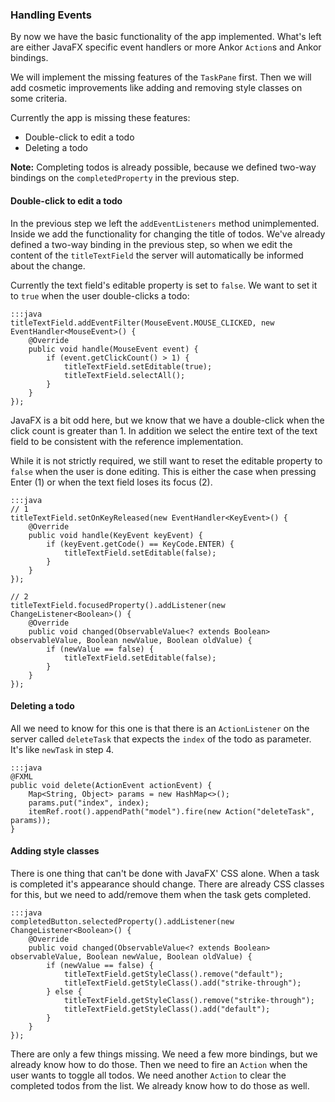 ### Handling Events

By now we have the basic functionality of the app implemented.
What's left are either JavaFX specific event handlers or more Ankor `Action`s and Ankor bindings.

We will implement the missing features of the `TaskPane` first.
Then we will add cosmetic improvements like adding and removing style classes on some criteria.

Currently the app is missing these features:

* Double-click to edit a todo
* Deleting a todo

<div class="alert alert-info">
    <strong>Note:</strong>
    Completing todos is already possible, because we defined two-way bindings on the <code>completedProperty</code> in the previous step.
</div>

#### Double-click to edit a todo

In the previous step we left the `addEventListeners` method unimplemented.
Inside we add the functionality for changing the title of todos.
We've already defined a two-way binding in the previous step,
so when we edit the content of the `titleTextField` the server will automatically be informed about the change.

Currently the text field's editable property is set to `false`.
We want to set it to `true` when the user double-clicks a todo:

    :::java
    titleTextField.addEventFilter(MouseEvent.MOUSE_CLICKED, new EventHandler<MouseEvent>() {
        @Override
        public void handle(MouseEvent event) {
            if (event.getClickCount() > 1) {
                titleTextField.setEditable(true);
                titleTextField.selectAll();
            }
        }
    });

JavaFX is a bit odd here, but we know that we have a double-click when the click count is greater than 1.
In addition we select the entire text of the text field to be consistent with the reference implementation.

While it is not strictly required, we still want to reset the editable property to `false` when the user is done editing.
This is either the case when pressing Enter (1) or when the text field loses its focus (2).

    :::java
    // 1
    titleTextField.setOnKeyReleased(new EventHandler<KeyEvent>() {
        @Override
        public void handle(KeyEvent keyEvent) {
            if (keyEvent.getCode() == KeyCode.ENTER) {
                titleTextField.setEditable(false);
            }
        }
    });

    // 2
    titleTextField.focusedProperty().addListener(new ChangeListener<Boolean>() {
        @Override
        public void changed(ObservableValue<? extends Boolean> observableValue, Boolean newValue, Boolean oldValue) {
            if (newValue == false) {
                titleTextField.setEditable(false);
            }
        }
    });

#### Deleting a todo

All we need to know for this one is that there is an `ActionListener` on the server called `deleteTask` that expects
the `index` of the todo as parameter. It's like `newTask` in step 4.

    :::java
    @FXML
    public void delete(ActionEvent actionEvent) {
        Map<String, Object> params = new HashMap<>();
        params.put("index", index);
        itemRef.root().appendPath("model").fire(new Action("deleteTask", params));
    }

#### Adding style classes

There is one thing that can't be done with JavaFX' CSS alone.
When a task is completed it's appearance should change.
There are already CSS classes for this, but we need to add/remove them when the task gets completed.

    :::java
    completedButton.selectedProperty().addListener(new ChangeListener<Boolean>() {
        @Override
        public void changed(ObservableValue<? extends Boolean> observableValue, Boolean newValue, Boolean oldValue) {
            if (newValue == false) {
                titleTextField.getStyleClass().remove("default");
                titleTextField.getStyleClass().add("strike-through");
            } else {
                titleTextField.getStyleClass().remove("strike-through");
                titleTextField.getStyleClass().add("default");
            }
        }
    });

There are only a few things missing.
We need a few more bindings, but we already know how to do those.
Then we need to fire an `Action` when the user wants to toggle all todos.
We need another `Action` to clear the completed todos from the list.
We already know how to do those as well.
